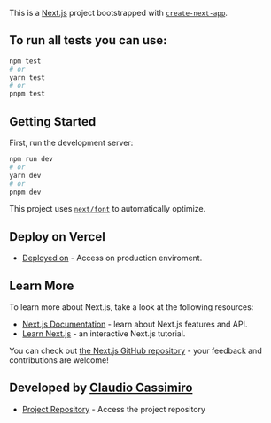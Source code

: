 This is a [Next.js](https://nextjs.org/) project bootstrapped with [`create-next-app`](https://github.com/vercel/next.js/tree/canary/packages/create-next-app).

## To run all tests you can use:

```bash
npm test
# or
yarn test
# or
pnpm test
```

## Getting Started

First, run the development server:

```bash
npm run dev
# or
yarn dev
# or
pnpm dev
```

This project uses [`next/font`](https://nextjs.org/docs/basic-features/font-optimization) to automatically optimize.

## Deploy on Vercel

- [Deployed on](https://rd-challenge.vercel.app/) - Access on production enviroment.

## Learn More

To learn more about Next.js, take a look at the following resources:

- [Next.js Documentation](https://nextjs.org/docs) - learn about Next.js features and API.
- [Learn Next.js](https://nextjs.org/learn) - an interactive Next.js tutorial.

You can check out [the Next.js GitHub repository](https://github.com/vercel/next.js/) - your feedback and contributions are welcome!

## Developed by [Claudio Cassimiro](https://www.linkedin.com/in/claudiocassimiro/)

- [Project Repository](https://github.com/claudiocassimiro/rd-challenge) - Access the project repository
